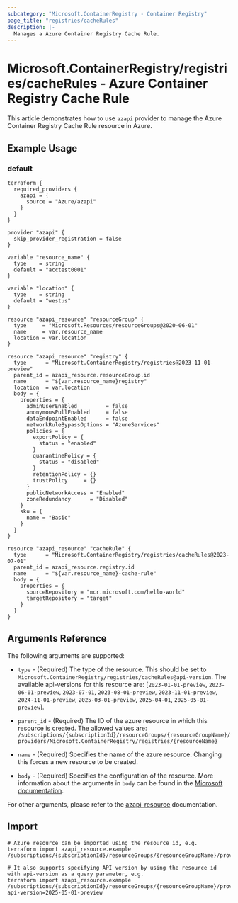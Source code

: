 ```yaml
---
subcategory: "Microsoft.ContainerRegistry - Container Registry"
page_title: "registries/cacheRules"
description: |-
  Manages a Azure Container Registry Cache Rule.
---
```


# Microsoft.ContainerRegistry/registries/cacheRules - Azure Container Registry Cache Rule

This article demonstrates how to use `azapi` provider to manage the Azure Container Registry Cache Rule resource in Azure.



## Example Usage

### default

```hcl
terraform {
  required_providers {
    azapi = {
      source = "Azure/azapi"
    }
  }
}

provider "azapi" {
  skip_provider_registration = false
}

variable "resource_name" {
  type    = string
  default = "acctest0001"
}

variable "location" {
  type    = string
  default = "westus"
}

resource "azapi_resource" "resourceGroup" {
  type     = "Microsoft.Resources/resourceGroups@2020-06-01"
  name     = var.resource_name
  location = var.location
}

resource "azapi_resource" "registry" {
  type      = "Microsoft.ContainerRegistry/registries@2023-11-01-preview"
  parent_id = azapi_resource.resourceGroup.id
  name      = "${var.resource_name}registry"
  location  = var.location
  body = {
    properties = {
      adminUserEnabled         = false
      anonymousPullEnabled     = false
      dataEndpointEnabled      = false
      networkRuleBypassOptions = "AzureServices"
      policies = {
        exportPolicy = {
          status = "enabled"
        }
        quarantinePolicy = {
          status = "disabled"
        }
        retentionPolicy = {}
        trustPolicy     = {}
      }
      publicNetworkAccess = "Enabled"
      zoneRedundancy      = "Disabled"
    }
    sku = {
      name = "Basic"
    }
  }
}

resource "azapi_resource" "cacheRule" {
  type      = "Microsoft.ContainerRegistry/registries/cacheRules@2023-07-01"
  parent_id = azapi_resource.registry.id
  name      = "${var.resource_name}-cache-rule"
  body = {
    properties = {
      sourceRepository = "mcr.microsoft.com/hello-world"
      targetRepository = "target"
    }
  }
}

```



## Arguments Reference

The following arguments are supported:

* `type` - (Required) The type of the resource. This should be set to `Microsoft.ContainerRegistry/registries/cacheRules@api-version`. The available api-versions for this resource are: [`2023-01-01-preview`, `2023-06-01-preview`, `2023-07-01`, `2023-08-01-preview`, `2023-11-01-preview`, `2024-11-01-preview`, `2025-03-01-preview`, `2025-04-01`, `2025-05-01-preview`].

* `parent_id` - (Required) The ID of the azure resource in which this resource is created. The allowed values are:  
  `/subscriptions/{subscriptionId}/resourceGroups/{resourceGroupName}/providers/Microsoft.ContainerRegistry/registries/{resourceName}`

* `name` - (Required) Specifies the name of the azure resource. Changing this forces a new resource to be created.

* `body` - (Required) Specifies the configuration of the resource. More information about the arguments in `body` can be found in the [Microsoft documentation](https://learn.microsoft.com/en-us/azure/templates/Microsoft.ContainerRegistry/registries/cacheRules?pivots=deployment-language-terraform).

For other arguments, please refer to the [azapi_resource](https://registry.terraform.io/providers/Azure/azapi/latest/docs/resources/resource) documentation.

## Import

 ```shell
 # Azure resource can be imported using the resource id, e.g.
 terraform import azapi_resource.example /subscriptions/{subscriptionId}/resourceGroups/{resourceGroupName}/providers/Microsoft.ContainerRegistry/registries/{resourceName}/cacheRules/{resourceName}
 
 # It also supports specifying API version by using the resource id with api-version as a query parameter, e.g.
 terraform import azapi_resource.example /subscriptions/{subscriptionId}/resourceGroups/{resourceGroupName}/providers/Microsoft.ContainerRegistry/registries/{resourceName}/cacheRules/{resourceName}?api-version=2025-05-01-preview
 ```
